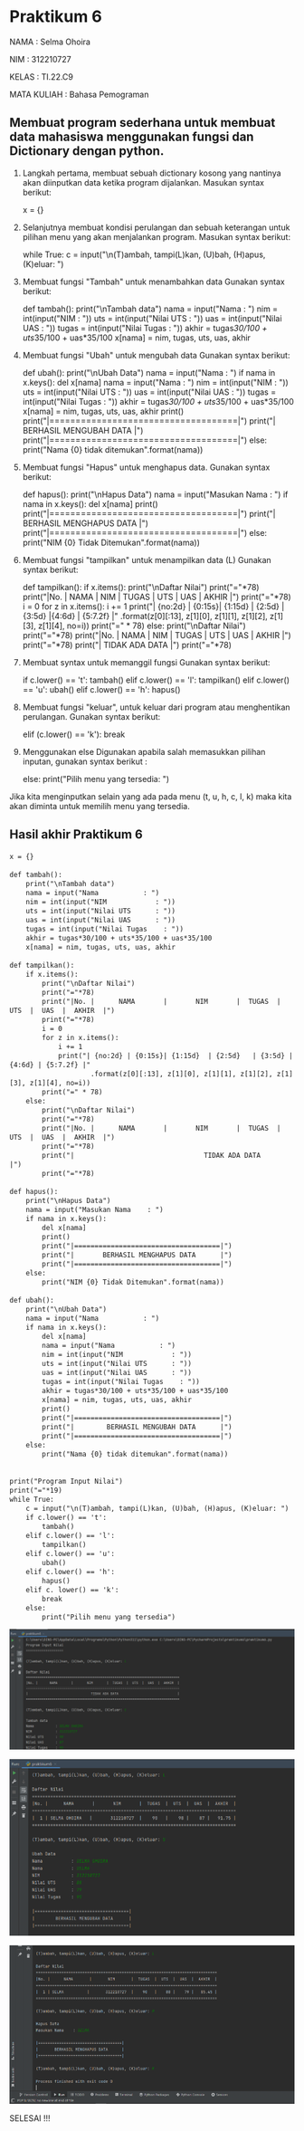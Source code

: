 # Praktikum 6

NAMA        : Selma Ohoira

NIM         : 312210727

KELAS       : TI.22.C9

MATA KULIAH : Bahasa Pemograman

## Membuat program sederhana untuk membuat data mahasiswa menggunakan fungsi dan Dictionary dengan python.
1. Langkah pertama, membuat sebuah dictionary kosong yang nantinya akan diinputkan data ketika program dijalankan.
Masukan syntax berikut:

    x = {}

2. Selanjutnya membuat kondisi perulangan dan sebuah keterangan untuk pilihan menu yang akan menjalankan program.
Masukan syntax berikut:

    while True:
        c = input("\n(T)ambah, tampi(L)kan, (U)bah, (H)apus, (K)eluar: ")

3. Membuat fungsi "Tambah" untuk menambahkan data
Gunakan syntax berikut:

    def tambah():
        print("\nTambah data")
        nama = input("Nama           : ")
        nim = int(input("NIM            : "))
        uts = int(input("Nilai UTS      : "))
        uas = int(input("Nilai UAS      : "))
        tugas = int(input("Nilai Tugas    : "))
        akhir = tugas*30/100 + uts*35/100 + uas*35/100
        x[nama] = nim, tugas, uts, uas, akhir

4. Membuat fungsi "Ubah" untuk mengubah data
Gunakan syntax berikut:

    def ubah():
        print("\nUbah Data")
        nama = input("Nama           : ")
        if nama in x.keys():
            del x[nama]
            nama = input("Nama           : ")
            nim = int(input("NIM            : "))
            uts = int(input("Nilai UTS      : "))
            uas = int(input("Nilai UAS      : "))
            tugas = int(input("Nilai Tugas    : "))
            akhir = tugas*30/100 + uts*35/100 + uas*35/100
            x[nama] = nim, tugas, uts, uas, akhir
            print()
            print("|====================================|")
            print("|        BERHASIL MENGUBAH DATA      |")
            print("|====================================|")
        else:
            print("Nama {0} tidak ditemukan".format(nama))

5. Membuat fungsi "Hapus" untuk menghapus data.
Gunakan syntax berikut:

    def hapus():
        print("\nHapus Data")
        nama = input("Masukan Nama : ")
        if nama in x.keys():
            del x[nama]
            print()
            print("|====================================|")
            print("|       BERHASIL MENGHAPUS DATA      |")
            print("|====================================|")
        else:
            print("NIM {0} Tidak Ditemukan".format(nama))

6. Membuat fungsi "tampilkan" untuk menampilkan data (L)
Gunakan syntax berikut:

    def tampilkan():
        if x.items():
            print("\nDaftar Nilai")
            print("="*78)
            print("|No. |      NAMA       |       NIM       |  TUGAS  |  UTS  |  UAS  |  AKHIR  |")
            print("="*78)
            i = 0
            for z in x.items():
                i += 1
                print("| {no:2d} | {0:15s}| {1:15d}  | {2:5d}   | {3:5d} |{4:6d} | {5:7.2f} |"
                        .format(z[0][:13], z[1][0], z[1][1], z[1][2], z[1][3], z[1][4], no=i))
            print("=" * 78)
        else:
            print("\nDaftar Nilai")
            print("="*78)
            print("|No. |      NAMA       |       NIM       |  TUGAS  |  UTS  |  UAS  |  AKHIR  |")
            print("="*78)
            print("|                                TIDAK ADA DATA                              |")
            print("="*78)

7. Membuat syntax untuk memanggil fungsi
Gunakan syntax berikut:

    if c.lower() == 't':
            tambah()
        elif c.lower() == 'l':
            tampilkan()
        elif c.lower() == 'u':
            ubah()
        elif c.lower() == 'h':
            hapus()

8. Membuat fungsi "keluar", untuk keluar dari program atau menghentikan perulangan.
Gunakan syntax berikut:

    elif (c.lower() == 'k'):
        break

9. Menggunakan else
Digunakan apabila salah memasukkan pilihan inputan, gunakan syntax berikut :

    else:
        print("Pilih menu yang tersedia: ")

Jika kita menginputkan selain yang ada pada menu (t, u, h, c, l, k) maka kita akan diminta untuk memilih menu yang tersedia.

## Hasil akhir Praktikum 6

    x = {}

    def tambah():
        print("\nTambah data")
        nama = input("Nama           : ")
        nim = int(input("NIM            : "))
        uts = int(input("Nilai UTS      : "))
        uas = int(input("Nilai UAS      : "))
        tugas = int(input("Nilai Tugas    : "))
        akhir = tugas*30/100 + uts*35/100 + uas*35/100
        x[nama] = nim, tugas, uts, uas, akhir

    def tampilkan():
        if x.items():
            print("\nDaftar Nilai")
            print("="*78)
            print("|No. |      NAMA       |       NIM       |  TUGAS  |  UTS  |  UAS  |  AKHIR  |")
            print("="*78)
            i = 0
            for z in x.items():
                i += 1
                print("| {no:2d} | {0:15s}| {1:15d}  | {2:5d}   | {3:5d} |{4:6d} | {5:7.2f} |"
                        .format(z[0][:13], z[1][0], z[1][1], z[1][2], z[1][3], z[1][4], no=i))
            print("=" * 78)
        else:
            print("\nDaftar Nilai")
            print("="*78)
            print("|No. |      NAMA       |       NIM       |  TUGAS  |  UTS  |  UAS  |  AKHIR  |")
            print("="*78)
            print("|                                TIDAK ADA DATA                              |")
            print("="*78)
        
    def hapus():
        print("\nHapus Data")
        nama = input("Masukan Nama    : ")
        if nama in x.keys():
            del x[nama]
            print()
            print("|====================================|")
            print("|       BERHASIL MENGHAPUS DATA      |")
            print("|====================================|")
        else:
            print("NIM {0} Tidak Ditemukan".format(nama))

    def ubah():
        print("\nUbah Data")
        nama = input("Nama           : ")
        if nama in x.keys():
            del x[nama]
            nama = input("Nama           : ")
            nim = int(input("NIM            : "))
            uts = int(input("Nilai UTS      : "))
            uas = int(input("Nilai UAS      : "))
            tugas = int(input("Nilai Tugas    : "))
            akhir = tugas*30/100 + uts*35/100 + uas*35/100
            x[nama] = nim, tugas, uts, uas, akhir
            print()
            print("|====================================|")
            print("|        BERHASIL MENGUBAH DATA      |")
            print("|====================================|")
        else:
            print("Nama {0} tidak ditemukan".format(nama))


    print("Program Input Nilai")
    print("="*19)
    while True:
        c = input("\n(T)ambah, tampi(L)kan, (U)bah, (H)apus, (K)eluar: ")
        if c.lower() == 't':
            tambah()
        elif c.lower() == 'l':
            tampilkan()
        elif c.lower() == 'u':
            ubah()
        elif c.lower() == 'h':
            hapus()
        elif c. lower() == 'k':
            break
        else:
            print("Pilih menu yang tersedia")

![Gambar](gambar/2.png)

![Gambar](gambar/3.png)

![Gambar](gambar/4.png)

SELESAI !!!